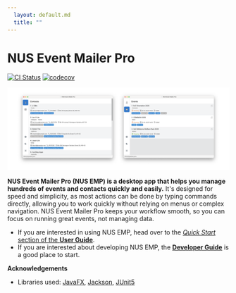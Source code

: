 ```yaml
---
  layout: default.md
  title: ""
---
```


# NUS Event Mailer Pro

[![CI Status](https://github.com/AY2526S1-CS2103T-F15b-2/tp/workflows/Java%20CI/badge.svg)](https://github.com/AY2526S1-CS2103T-F15b-2/tp/actions)
[![codecov](https://codecov.io/gh/AY2526S1-CS2103T-F15b-2/tp/branch/master/graph/badge.svg)](https://codecov.io/gh/AY2526S1-CS2103T-F15b-2/tp)

![Ui](images/Ui.png)

**NUS Event Mailer Pro (NUS EMP) is a desktop app that helps you manage hundreds of events and contacts quickly and easily.** It's designed for speed and simplicity, as most actions can be done by typing commands directly, allowing you to work quickly without relying on menus or complex navigation. NUS Event Mailer Pro keeps your workflow smooth, so you can focus on running great events, not managing data.

* If you are interested in using NUS EMP, head over to the [_Quick Start_ section of the **User Guide**](UserGuide.html#quick-start).
* If you are interested about developing NUS EMP, the [**Developer Guide**](DeveloperGuide.html) is a good place to start.

**Acknowledgements**

* Libraries used: [JavaFX](https://openjfx.io/), [Jackson](https://github.com/FasterXML/jackson), [JUnit5](https://github.com/junit-team/junit5)
